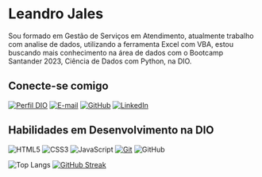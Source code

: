 # Leandro Jales

Sou formado em Gestão de Serviços em Atendimento, atualmente trabalho com analise de dados, utilizando a ferramenta Excel com VBA, estou buscando mais conhecimento na área de dados com o Bootcamp Santander 2023, Ciência de Dados com Python, na DIO.

## Conecte-se comigo

[![Perfil DIO](https://img.shields.io/badge/-Meu%20Perfil%20na%20DIO-30A3DC?style=for-the-badge)](https://web.dio.me/users/leandro_jales/)
[![E-mail](https://img.shields.io/badge/-Email-000?style=for-the-badge&logo=microsoft-outlook&logoColor=E94D5F)](mailto:desenvolvedorjales@yahoo.com)
[![GitHub](https://img.shields.io/badge/GitHub-ec63a1?style=for-the-badge&logo=github&logoColor=fff)](https://github.com/leandrojales2)
[![LinkedIn](https://img.shields.io/badge/-LinkedIn-000?style=for-the-badge&logo=linkedin&logoColor=30A3DC)](https://www.linkedin.com/in/lcjales)

## Habilidades em Desenvolvimento na DIO

![HTML5](https://img.shields.io/badge/HTML5-000?style=for-the-badge&logo=html5) ![CSS3](https://img.shields.io/badge/CSS3-000?style=for-the-badge&logo=css3&logoColor=264CE4) ![JavaScript](https://img.shields.io/badge/JavaScript-323330?style=for-the-badge&logo=javascript&logoColor=F7DF1E) [![Git](https://img.shields.io/badge/Git-ec63a1?style=for-the-badge&logo=git&logoColor=fff)](https://git-scm.com/doc) ![GitHub](https://img.shields.io/badge/GitHub-ec63a1?style=for-the-badge&logo=github&logoColor=fff) 

![Top Langs](https://github-readme-stats-git-masterrstaa-rickstaa.vercel.app/api/top-langs/?username=leandrojales2&bg_color=000&border_color=30A3DC&title_color=E94D5F&text_color=FFF) [![GitHub Streak](https://streak-stats.demolab.com/?user=leandrojales2&theme=bear&background=000&border=30A3DC&dates=FFF)](https://git.io/streak-stats)



